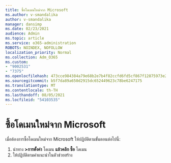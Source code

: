```yaml
---
title: ซื้อโดเมนใหม่จาก Microsoft
ms.author: v-smandalika
author: v-smandalika
manager: dansimp
ms.date: 02/23/2021
audience: Admin
ms.topic: article
ms.service: o365-administration
ROBOTS: NOINDEX, NOFOLLOW
localization_priority: Normal
ms.collection: Adm_O365
ms.custom:
- "9002531"
- "7375"
ms.openlocfilehash: 473cce984384a79e68b2e7b4f82ccfd6fd5cf867f12875973e2d8e11425824c8
ms.sourcegitcommit: b5f7da89a650d2915dc652449623c78be6247175
ms.translationtype: MT
ms.contentlocale: th-TH
ms.lasthandoff: 08/05/2021
ms.locfileid: "54103535"
---
```

# <a name="buy-a-new-domain-from-microsoft"></a>ซื้อโดเมนใหม่จาก Microsoft

เมื่อต้องการซื้อโดเมนใหม่จาก Microsoft ให้ปฏิบัติตามขั้นตอนต่อไปนี้:

1. นําทาง **>การตั้งค่า** โดเมน **แล้วคลิก ซื้อ** โดเมน 
2. ให้ปฏิบัติตามคําแนะนําในตัวช่วยสร้าง